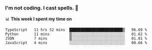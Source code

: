 ### I'm not coding. I cast spells. 🎩

📊 **This week I spent my time on**
<!--START_SECTION:waka-->
```text
TypeScript   11 hrs 52 mins  ████████████████████████▒   96.69 % 
Python       11 mins         ▒░░░░░░░░░░░░░░░░░░░░░░░░   01.62 % 
JSON         7 mins          ▒░░░░░░░░░░░░░░░░░░░░░░░░   01.01 % 
JavaScript   4 mins          ░░░░░░░░░░░░░░░░░░░░░░░░░   00.66 % 
```
<!--END_SECTION:waka-->
